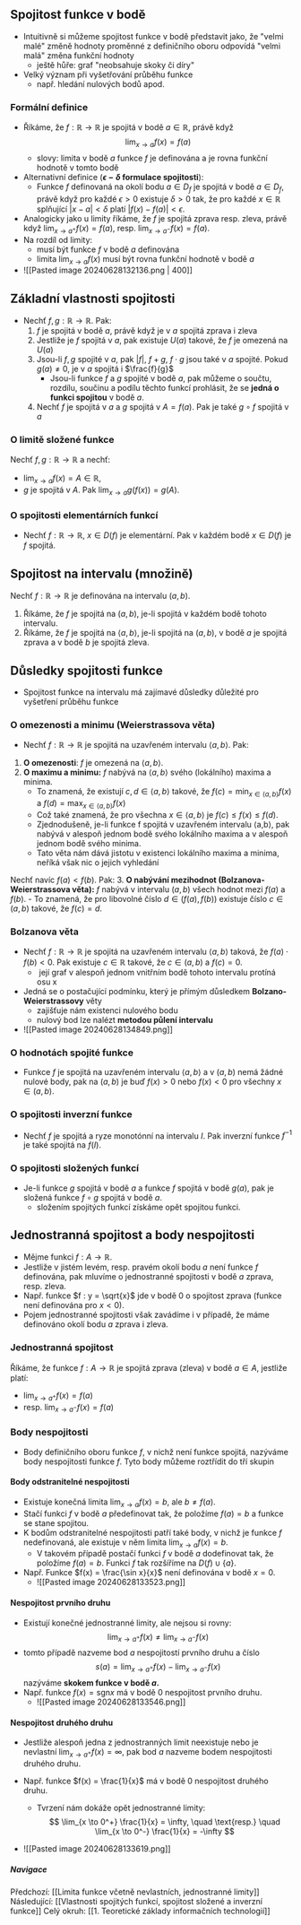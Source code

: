 ## Spojitost funkce v bodě
- Intuitivně si můžeme spojitost funkce v bodě představit jako, že "velmi malé" změně hodnoty proměnné z definičního oboru odpovídá "velmi malá" změna funkční hodnoty
	- ještě hůře: graf "neobsahuje skoky či díry"
- Velký význam při vyšetřování průběhu funkce
	- např. hledání nulových bodů apod.
### Formální definice
- Říkáme, že $f : \mathbb{R} \to \mathbb{R}$ je spojitá v bodě $a \in \mathbb{R}$, právě když $$\lim_{x \to a} f(x) = f(a)$$
	- slovy: limita v bodě $a$ funkce $f$ je definována a je rovna funkční hodnotě v tomto bodě 
- Alternativní definice (**$\epsilon-\delta$ formulace spojitosti**):
	- Funkce $f$ definovaná na okolí bodu $a \in D_f$ je spojitá v bodě $a \in D_f$, právě když pro každé $\epsilon > 0$ existuje $\delta > 0$ tak, že pro každé $x \in \mathbb{R}$ splňující $|x - a| < \delta$ platí $|f(x) - f(a)| < \epsilon$.
- Analogicky jako u limity říkáme, že $f$ je spojitá zprava resp. zleva, právě když $\lim_{x \to a^+} f(x) = f(a)$, resp. $\lim_{x \to a^-} f(x) = f(a)$.
- Na rozdíl od limity:
	- musí být funkce $f$ v bodě $a$ definována
	- limita $\lim_{x \to a} f(x)$ musí být rovna funkční hodnotě v bodě $a$
- ![[Pasted image 20240628132136.png | 400]]

## Základní vlastnosti spojitosti
- Nechť $f, g : \mathbb{R} \to \mathbb{R}$. Pak:
	1)  $f$ je spojitá v bodě $a$, právě když je v $a$ spojitá zprava i zleva
	2)  Jestliže je $f$ spojitá v $a$, pak existuje $U(a)$ takové, že $f$ je omezená na $U(a)$
	3)  Jsou-li $f, g$ spojité v $a$, pak $|f|$, $f + g$, $f \cdot g$ jsou také v $a$ spojité. Pokud $g(a) \neq 0$, je v $a$ spojitá i $\frac{f}{g}$
		- Jsou-li funkce $f$ a $g$ spojité v bodě $a$, pak můžeme o součtu, rozdílu, součinu a podílu těchto funkcí prohlásit, že se **jedná o funkci spojitou** v bodě $a$.
	4) Nechť $f$ je spojitá v $a$ a $g$ spojitá v $A = f(a)$. Pak je také $g \circ f$ spojitá v $a$

### O limitě složené funkce
Nechť $f, g : \mathbb{R} \to \mathbb{R}$ a nechť:
- $\lim_{x \to a} f(x) = A \in \mathbb{R}$,
- $g$ je spojitá v $A$.
Pak $\lim_{x \to a} g(f(x)) = g(A)$.

### O spojitosti elementárních funkcí
- Nechť $f : \mathbb{R} \to \mathbb{R}$, $x \in D(f)$ je elementární. Pak v každém bodě $x \in D(f)$ je $f$ spojitá.


## Spojitost na intervalu (množině)
Nechť $f : \mathbb{R} \to \mathbb{R}$ je definována na intervalu $(a, b)$.
1. Říkáme, že $f$ je spojitá na $(a, b)$, je-li spojitá v každém bodě tohoto intervalu.
2. Říkáme, že $f$ je spojitá na $\langle a, b \rangle$, je-li spojitá na $(a, b)$, v bodě $a$ je spojitá zprava a v bodě $b$ je spojitá zleva.

## Důsledky spojitosti funkce
- Spojitost funkce na intervalu má zajímavé důsledky důležité pro vyšetření průběhu funkce
### O omezenosti a minimu (Weierstrassova věta)
- Nechť $f : \mathbb{R} \to \mathbb{R}$ je spojitá na uzavřeném intervalu $\langle a, b \rangle$. Pak:
1. **O omezenosti**: $f$ je omezená na $\langle a, b \rangle$.
2. **O maximu a minimu:** $f$ nabývá na $\langle a, b \rangle$ svého (lokálního) maxima a minima. 
	- To znamená, že existují $c, d \in \langle a, b \rangle$ takové, že $f(c) = \min_{x \in \langle a, b \rangle} f(x)$ a $f(d) = \max_{x \in \langle a, b \rangle} f(x)$
	- Což také znamená, že pro všechna $x \in \langle a, b \rangle$ je $f(c) \leq f(x) \leq f(d)$.
	- Zjednodušeně, je-li funkce f spojitá v uzavřeném intervalu ⟨a,b⟩, pak nabývá v alespoň jednom bodě svého lokálního maxima a v alespoň jednom bodě svého minima.
	- Tato věta nám dává jistotu v existenci lokálního maxima a minima, neříká však nic o jejich vyhledání
	
Nechť navíc $f(a) < f(b)$. Pak:
3. **O nabývání mezihodnot (Bolzanova-Weierstrassova věta):** $f$ nabývá v intervalu $(a, b)$ všech hodnot mezi $f(a)$ a $f(b)$. 
	- To znamená, že pro libovolné číslo $d \in (f(a), f(b))$ existuje číslo $c \in (a, b)$ takové, že $f(c) = d$.
### Bolzanova věta 
- Nechť $f : \mathbb{R} \to \mathbb{R}$ je spojitá na uzavřeném intervalu $\langle a, b \rangle$ taková, že $f(a) \cdot f(b) < 0$. Pak existuje $c \in \mathbb{R}$ takové, že $c \in (a, b)$ a $f(c) = 0$.
	-  její graf v alespoň jednom vnitřním bodě tohoto intervalu protíná osu x
- Jedná se o postačující podmínku, který je přímým důsledkem **Bolzano-Weierstrassovy** věty
	- zajišťuje nám existenci nulového bodu
	- nulový bod lze nalézt **metodou půlení intervalu**
- ![[Pasted image 20240628134849.png]]

### O hodnotách spojité funkce
  - Funkce $f$ je spojitá na uzavřeném intervalu $\langle a, b \rangle$ a v $(a, b)$ nemá žádné nulové body, pak na $(a, b)$ je buď $f(x) > 0$ nebo $f(x) < 0$ pro všechny $x \in (a, b)$.

### O spojitosti inverzní funkce
  - Nechť $f$ je spojitá a ryze monotónní na intervalu $I$. Pak inverzní funkce $f^{-1}$ je také spojitá na $f(I)$.

### O spojitosti složených funkcí
- Je-li funkce $g$ spojitá v bodě $a$ a funkce $f$ spojitá v bodě $g(a)$, pak je složená funkce $f \circ g$ spojitá v bodě $a$.
	- složením spojitých funkcí získáme opět spojitou funkci.

## Jednostranná spojitost a body nespojitosti
- Mějme funkci $f : A \to \mathbb{R}$. 
- Jestliže v jistém levém, resp. pravém okolí bodu $a$ není funkce $f$ definována, pak mluvíme o jednostranné spojitosti v bodě $a$ zprava, resp. zleva.
- Např. funkce $f : y = \sqrt{x}$ jde v bodě 0 o spojitost zprava (funkce není definována pro $x < 0$). 
- Pojem jednostranné spojitosti však zavádíme i v případě, že máme definováno okolí bodu $a$ zprava i zleva.

### Jednostranná spojitost
Říkáme, že funkce $f : A \to \mathbb{R}$ je spojitá zprava (zleva) v bodě $a \in A$, jestliže platí:
- $\lim_{x \to a^+} f(x) = f(a)$
- resp. $\lim_{x \to a^-} f(x) = f(a)$

### Body nespojitosti
- Body definičního oboru funkce $f$, v nichž není funkce spojitá, nazýváme body nespojitosti funkce $f$. Tyto body můžeme roztřídit do tří skupin

#### Body odstranitelné nespojitosti
- Existuje konečná limita $\lim_{x \to a} f(x) = b$, ale $b \neq f(a)$. 
- Stačí funkci $f$ v bodě $a$ předefinovat tak, že položíme $f(a) = b$ a funkce se stane spojitou. 
- K bodům odstranitelné nespojitosti patří také body, v nichž je funkce $f$ nedefinovaná, ale existuje v něm limita $\lim_{x \to a} f(x) = b$. 
	- V takovém případě postačí funkci $f$ v bodě $a$ dodefinovat tak, že položíme $f(a) = b$. Funkci $f$ tak rozšíříme na $D(f) \cup \{a\}$.
- Např. Funkce $f(x) = \frac{\sin x}{x}$ není definována v bodě $x = 0$.
	- ![[Pasted image 20240628133523.png]]

#### Nespojitost prvního druhu
- Existují konečné jednostranné limity, ale nejsou si rovny:
$$
\lim_{x \to a^+} f(x) \neq \lim_{x \to a^-} f(x)
$$
-  tomto případě nazveme bod $a$ nespojitostí prvního druhu a číslo
$$
s(a) = \lim_{x \to a^+} f(x) - \lim_{x \to a^-} f(x)
$$
nazýváme **skokem funkce v bodě $a$.**
- Např. funkce $f(x) = \text{sgn} x$ má v bodě 0 nespojitost prvního druhu.
	- ![[Pasted image 20240628133546.png]]

#### Nespojitost druhého druhu
- Jestliže alespoň jedna z jednostranných limit neexistuje nebo je nevlastní $\lim_{x \to a^+} f(x) = \infty$, pak bod $a$ nazveme bodem nespojitosti druhého druhu.
- Např. funkce $f(x) = \frac{1}{x}$ má v bodě 0 nespojitost druhého druhu.
	- Tvrzení nám dokáže opět jednostranné limity:
$$
\lim_{x \to 0^+} \frac{1}{x} = \infty, \quad \text{resp.} \quad \lim_{x \to 0^-} \frac{1}{x} = -\infty
$$

- ![[Pasted image 20240628133619.png]]

##### Navigace

Předchozí: [[Limita funkce včetně nevlastních, jednostranné limity]]
Následující: [[Vlastnosti spojitých funkcí, spojitost složené a inverzní funkce]]
Celý okruh: [[1. Teoretické základy informačních technologií]]

